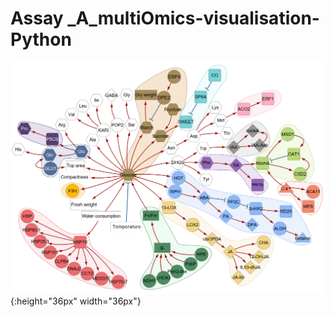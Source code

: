 Assay _A_multiOmics-visualisation-Python
========================================

![](https://github.com/NIB-SI/multiOmics-integration/blob/main/_p_Omics/_I_Omics/_S_multiOmics/_A_multiOmics-visualisation-Python/other/fig.png){:height="36px" width="36px"}
